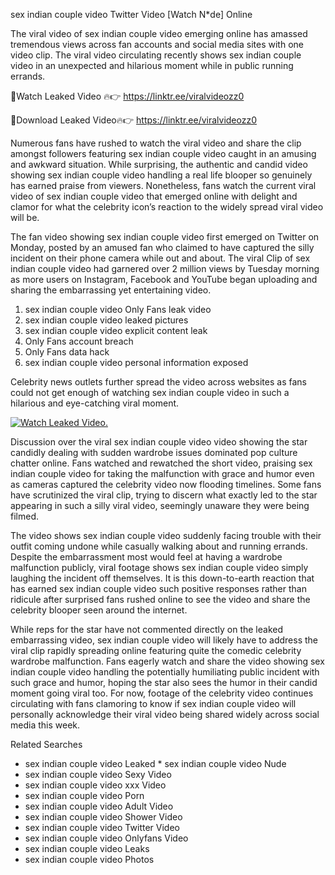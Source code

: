 ﻿sex indian couple video Twitter Video [Watch N*de] Online

The viral video of ﻿sex indian couple video emerging online has amassed tremendous views across fan accounts and social media sites with one video clip. The viral video circulating recently shows ﻿sex indian couple video in an unexpected and hilarious moment while in public running errands. 

🔴Watch Leaked Video 🔥👉  https://linktr.ee/viralvideozz0 

🔴Download Leaked Video🔥👉  https://linktr.ee/viralvideozz0 

Numerous fans have rushed to watch the viral video and share the clip amongst followers featuring ﻿sex indian couple video caught in an amusing and awkward situation. While surprising, the authentic and candid video showing ﻿sex indian couple video handling a real life blooper so genuinely has earned praise from viewers. Nonetheless, fans watch the current viral video of ﻿sex indian couple video that emerged online with delight and clamor for what the celebrity icon’s reaction to the widely spread viral video will be.

The fan video showing ﻿sex indian couple video first emerged on Twitter on Monday, posted by an amused fan who claimed to have captured the silly incident on their phone camera while out and about. The viral Clip of ﻿sex indian couple video had garnered over 2 million views by Tuesday morning as more users on Instagram, Facebook and YouTube began uploading and sharing the embarrassing yet entertaining video. 

1. ﻿sex indian couple video Only Fans leak video
2. ﻿sex indian couple video leaked pictures
3. ﻿sex indian couple video explicit content leak
4. Only Fans account breach
5. Only Fans data hack
6. ﻿sex indian couple video personal information exposed

Celebrity news outlets further spread the video across websites as fans could not get enough of watching ﻿sex indian couple video in such a hilarious and eye-catching viral moment. 

[![Watch Leaked Video.](https://miro.medium.com/v2/resize:fit:828/format:webp/1*cilzJN44JGOrTw9NJCrNHA.gif "Watch Leaked Video")](https://linktr.ee/viralvideozz0)

Discussion over the viral ﻿sex indian couple video video showing the star candidly dealing with sudden wardrobe issues dominated pop culture chatter online. Fans watched and rewatched the short video, praising ﻿sex indian couple video for taking the malfunction with grace and humor even as cameras captured the celebrity video now flooding timelines. Some fans have scrutinized the viral clip, trying to discern what exactly led to the star appearing in such a silly viral video, seemingly unaware they were being filmed.

The video shows ﻿sex indian couple video suddenly facing trouble with their outfit coming undone while casually walking about and running errands. Despite the embarrassment most would feel at having a wardrobe malfunction publicly, viral footage shows ﻿sex indian couple video simply laughing the incident off themselves. It is this down-to-earth reaction that has earned ﻿sex indian couple video such positive responses rather than ridicule after surprised fans rushed online to see the video and share the celebrity blooper seen around the internet.  

While reps for the star have not commented directly on the leaked embarrassing video, ﻿sex indian couple video will likely have to address the viral clip rapidly spreading online featuring quite the comedic celebrity wardrobe malfunction. Fans eagerly watch and share the video showing ﻿sex indian couple video handling the potentially humiliating public incident with such grace and humor, hoping the star also sees the humor in their candid moment going viral too. For now, footage of the celebrity video continues circulating with fans clamoring to know if ﻿sex indian couple video will personally acknowledge their viral video being shared widely across social media this week.

Related Searches
* ﻿sex indian couple video Leaked
﻿* sex indian couple video Nude
* ﻿sex indian couple video Sexy Video
* ﻿sex indian couple video xxx Video
* ﻿sex indian couple video Porn
* ﻿sex indian couple video Adult Video
* ﻿sex indian couple video Shower Video
* ﻿sex indian couple video Twitter Video
* ﻿sex indian couple video Onlyfans Video
* ﻿sex indian couple video Leaks
* ﻿sex indian couple video Photos
